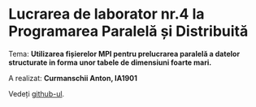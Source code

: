 # Lucrarea de laborator nr.4 la Programarea Paralelă și Distribuită

Tema: **Utilizarea fișierelor MPI pentru prelucrarea paralelă a datelor structurate in forma unor tabele de dimensiuni foarte mari.**

A realizat: **Curmanschii Anton, IA1901**

Vedeți [github-ul](https://github.com/AntonC9018/uni_parallel).

